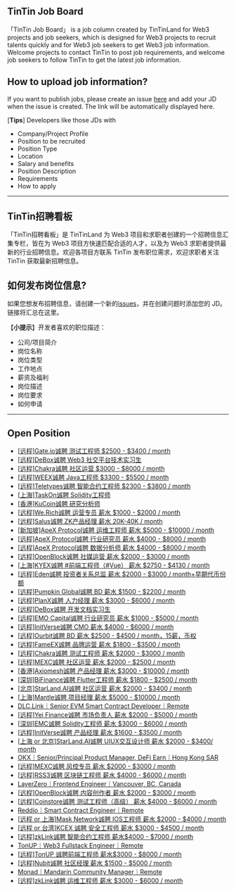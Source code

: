 ## TinTin Job Board

「TinTin Job Board」 is a job column created by TinTinLand for Web3 projects and job seekers, which is designed for Web3 projects to recruit talents quickly and for Web3 job seekers to get Web3 job information. Welcome projects to contact TinTin to post job requirements, and welcome job seekers to follow TinTin to get the latest job information.

## How to upload job information?

If you want to publish jobs, please create an issue [here](https://github.com/OurTinTinLand/TinTin-Job-Board/issues) and add your JD when the issue is created. The link will be automatically displayed here.

[**Tips**] Developers like those JDs with

- Company/Project Profile
- Position to be recruited
- Position Type
- Location
- Salary and benefits
- Position Description
- Requirements
- How to apply

---

## TinTin招聘看板

「TinTin招聘看板」是 TinTinLand 为 Web3 项目和求职者创建的一个招聘信息汇集专栏，皆在为 Web3 项目方快速匹配合适的人才，以及为 Web3 求职者提供最新的行业招聘信息。欢迎各项目方联系 TinTin 发布职位需求，欢迎求职者关注 TinTin 获取最新招聘信息。

## 如何发布岗位信息?

如果您想发布招聘信息，请创建一个新的[issues](https://github.com/OurTinTinLand/TinTin-Job-Board/issues)，并在创建问题时添加您的 JD。链接将汇总在这里。

【**小提示**】开发者喜欢的职位描述：

- 公司/项目简介
- 岗位名称
- 岗位类型
- 工作地点
- 薪资及福利
- 岗位描述
- 岗位要求
- 如何申请

---

## Open Position

- [[远程]Gate.io诚聘 测试工程师 $2500 - $3400 / month](https://github.com/OurTinTinLand/TinTin-Job-Board/issues/45)
- [[远程]DeBox诚聘 Web3 社交平台技术实习生](https://github.com/OurTinTinLand/TinTin-Job-Board/issues/44)
- [[远程]Chakra诚聘 社区运营 $3000 - $8000 / month](https://github.com/OurTinTinLand/TinTin-Job-Board/issues/46)
- [[远程]WEEX诚聘 Java工程师 $3300 - $5500 / month](https://github.com/OurTinTinLand/TinTin-Job-Board/issues/47)
- [[远程]Teletypes诚聘 智能合约工程师 $2300 - $3800 / month](https://github.com/OurTinTinLand/TinTin-Job-Board/issues/48)
- [[上海]TaskOn诚聘 Solidity工程师 ](https://github.com/OurTinTinLand/TinTin-Job-Board/issues/43)
- [[香港]KuCoin诚聘 研究分析师](https://github.com/OurTinTinLand/TinTin-Job-Board/issues/42)
- [[远程]We.Rich诚聘 运营专员 薪水 $1000 - $2000 / month](https://github.com/OurTinTinLand/TinTin-Job-Board/issues/41)
- [[远程]Salus诚聘 ZK产品经理 薪水 20K-40K / month](https://github.com/OurTinTinLand/TinTin-Job-Board/issues/40)
- [[新加坡]ApeX Protocol诚聘 运维工程师 薪水 $5000 - $10000 / month](https://github.com/OurTinTinLand/TinTin-Job-Board/issues/39)
- [[远程]ApeX Protocol诚聘 行业研究员 薪水 $4000 - $8000 / month](https://github.com/OurTinTinLand/TinTin-Job-Board/issues/38)
- [[远程]ApeX Protocol诚聘 数据分析师 薪水 $4000 - $8000 / month](https://github.com/OurTinTinLand/TinTin-Job-Board/issues/37)
- [[远程]OpenBlock诚聘 社媒运营 薪水 $2000 - $3000 / month](https://github.com/OurTinTinLand/TinTin-Job-Board/issues/36)
- [[上海]KYEX诚聘 #前端工程师（#Vue） 薪水 $2750 - $4130 / month](https://github.com/OurTinTinLand/TinTin-Job-Board/issues/35)
- [[远程]Eden诚聘 投资者关系总监 薪水 $2000 - $3000 / month+早期代币份额](https://github.com/OurTinTinLand/TinTin-Job-Board/issues/34)
- [[远程]Pumpkin Global诚聘 BD 薪水 $1500 - $2200 / month](https://github.com/OurTinTinLand/TinTin-Job-Board/issues/33)
- [[远程]PlanX诚聘 人力经理 薪水 $3000 - $6000 / month](https://github.com/OurTinTinLand/TinTin-Job-Board/issues/32)
- [[远程]DeBox诚聘 开发文档实习生](https://github.com/OurTinTinLand/TinTin-Job-Board/issues/31)
- [[远程]EMO Capital诚聘 行业研究员 薪水 $1000 - $5000 / month](https://github.com/OurTinTinLand/TinTin-Job-Board/issues/30)
- [[远程]InitVerse诚聘 CMO 薪水 $4000 - $6000 / month](https://github.com/OurTinTinLand/TinTin-Job-Board/issues/29)
- [[远程]Ourbit诚聘 BD 薪水 $2500 - $4500 / month，15薪，币权](https://github.com/OurTinTinLand/TinTin-Job-Board/issues/28)
- [[远程]FameEX诚聘 品牌运营 薪水 $1800 - $3500 / month](https://github.com/OurTinTinLand/TinTin-Job-Board/issues/27)
- [[远程]Chakra诚聘 测试工程师 薪水 $2000 - $3000 / month](https://github.com/OurTinTinLand/TinTin-Job-Board/issues/26)
- [[远程]MEXC诚聘 社区运营 薪水 $2000 - $2500 / month](https://github.com/OurTinTinLand/TinTin-Job-Board/issues/21)
- [[香港]Axiomesh诚聘 产品经理 薪水 $3000 - $10000 / month](https://github.com/OurTinTinLand/TinTin-Job-Board/issues/22)
- [[深圳]BiFinance诚聘 Flutter工程师 薪水 $1800 - $2500 / month](https://github.com/OurTinTinLand/TinTin-Job-Board/issues/23)
- [[北京]StarLand.AI诚聘 社区运营 薪水 $2000 - $3400 / month](https://github.com/OurTinTinLand/TinTin-Job-Board/issues/24)
- [[上海]Mantle诚聘 项目经理 薪水 $5000 - $10000 / month](https://github.com/OurTinTinLand/TinTin-Job-Board/issues/25)
- [DLC.Link｜Senior EVM Smart Contract Developer｜Remote](https://github.com/OurTinTinLand/TinTin-Job-Board/issues/20)
- [[远程]Yei Finance诚聘 市场负责人 薪水 $2000 - $5000 / month](https://github.com/OurTinTinLand/TinTin-Job-Board/issues/19)
- [[深圳]EMC诚聘 Solidity工程师 薪水 $3000 - $6000 / month](https://github.com/OurTinTinLand/TinTin-Job-Board/issues/18)
- [[远程]InitVerse诚聘 产品经理 薪水 $1600 - $3500 / month](https://github.com/OurTinTinLand/TinTin-Job-Board/issues/17)
- [[上海 or 北京]StarLand.AI诚聘 UIUX交互设计师 薪水 $2000 - $3400/ month](https://github.com/OurTinTinLand/TinTin-Job-Board/issues/16)
- [OKX｜Senior/Principal Product Manager, DeFi Earn｜Hong Kong SAR](https://github.com/OurTinTinLand/TinTin-Job-Board/issues/15)
- [[远程]MEXC诚聘 风控专员 薪水 $2000 - $3000 / month](https://github.com/OurTinTinLand/TinTin-Job-Board/issues/14)
- [[远程]RSS3诚聘 区块链工程师 薪水 $4000 - $6000 / month](https://github.com/OurTinTinLand/TinTin-Job-Board/issues/13)
- [LayerZero｜Frontend Engineer｜Vancouver, BC, Canada](https://github.com/OurTinTinLand/TinTin-Job-Board/issues/12)
- [[远程]OpenBlock诚聘 内容创作者 薪水 $2000 - $3000 / month](https://github.com/OurTinTinLand/TinTin-Job-Board/issues/1#issue-2289428717)
- [[远程]Coinstore诚聘 测试工程师（高级） 薪水 $4000 - $6000 / month](https://github.com/OurTinTinLand/TinTin-Job-Board/issues/2#issue-2290656749)
- [Reddio｜Smart Contract Engineer｜Remote](https://github.com/OurTinTinLand/TinTin-Job-Board/issues/3)
- [[远程 or 上海]Mask Network诚聘 IOS工程师 薪水 $2000 - $4000 / month](https://github.com/OurTinTinLand/TinTin-Job-Board/issues/4)
- [[远程 or 台湾]KCEX 诚聘 安全工程师 薪水 $3000 - $4500 / month](https://github.com/OurTinTinLand/TinTin-Job-Board/issues/5)
- [[远程]zkLink诚聘 智能合约工程师 薪水$4000 - $7000 / month](https://github.com/OurTinTinLand/TinTin-Job-Board/issues/6)
- [TonUP｜Web3 Fullstack Engineer｜Remote](https://github.com/OurTinTinLand/TinTin-Job-Board/issues/7)
- [[远程]TonUP 诚聘前端工程师 薪水$3000 - $8000 / month](https://github.com/OurTinTinLand/TinTin-Job-Board/issues/8)
- [[远程]Nubit诚聘 社区经理 薪水 $1500 - $5000 / month](https://github.com/OurTinTinLand/TinTin-Job-Board/issues/9)
- [Monad｜Mandarin Community Manager｜Remote](https://github.com/OurTinTinLand/TinTin-Job-Board/issues/10)
- [[远程]zkLink诚聘 运维工程师 薪水 $3000 - $6000 / month](https://github.com/OurTinTinLand/TinTin-Job-Board/issues/11)

